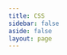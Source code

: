 ```yaml
---
title: CSS
sidebar: false
aside: false
layout: page
---
```


<base-index :title="$frontmatter.title"/>
